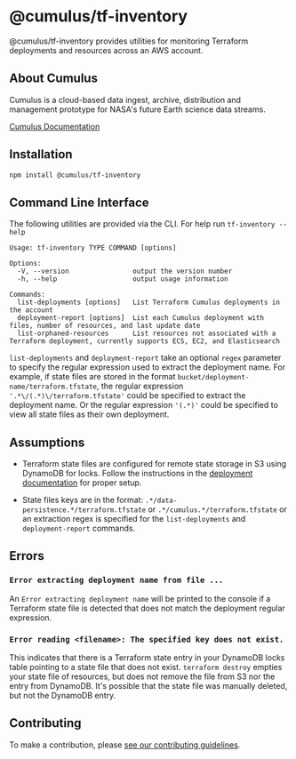 # @cumulus/tf-inventory

@cumulus/tf-inventory provides utilities for monitoring Terraform deployments and resources across an AWS account.

## About Cumulus

Cumulus is a cloud-based data ingest, archive, distribution and management prototype for NASA's future Earth science data streams.

[Cumulus Documentation](https://nasa.github.io/cumulus)

## Installation

```bash
npm install @cumulus/tf-inventory
```

## Command Line Interface

The following utilities are provided via the CLI. For help run `tf-inventory --help`

```
Usage: tf-inventory TYPE COMMAND [options]

Options:
  -V, --version                output the version number
  -h, --help                   output usage information

Commands:
  list-deployments [options]   List Terraform Cumulus deployments in the account
  deployment-report [options]  List each Cumulus deployment with files, number of resources, and last update date
  list-orphaned-resources      List resources not associated with a Terraform deployment, currently supports ECS, EC2, and Elasticsearch
```

`list-deployments` and `deployment-report` take an optional `regex` parameter to specify the regular expression used to extract the deployment name. For example, if state files are stored in the format `bucket/deployment-name/terraform.tfstate`, the regular expression `'.*\/(.*)\/terraform.tfstate'` could be specified to extract the deployment name. Or the regular expression `'(.*)'` could be specified to view all state files as their own deployment.

## Assumptions

- Terraform state files are configured for remote state storage in S3 using DynamoDB for locks. Follow the instructions in the [deployment documentation](https://nasa.github.io/cumulus/docs/deployment/deployment-readme#create-resources-for-terraform-state) for proper setup.

- State files keys are in the format: `.*/data-persistence.*/terraform.tfstate` or `.*/cumulus.*/terraform.tfstate` or an extraction regex is specified for the `list-deployments` and `deployment-report` commands.

## Errors

### `Error extracting deployment name from file ...`

An `Error extracting deployment name` will be printed to the console if a Terraform state file is detected that does not match the deployment regular expression.

### `Error reading <filename>: The specified key does not exist.`

This indicates that there is a Terraform state entry in your DynamoDB locks table pointing to a state file that does not exist. `terraform destroy` empties your state file of resources, but does not remove the file from S3 nor the entry from DynamoDB. It's possible that the state file was manually deleted, but not the DynamoDB entry.

## Contributing

To make a contribution, please [see our contributing guidelines](https://github.com/nasa/cumulus/blob/master/CONTRIBUTING.md).
